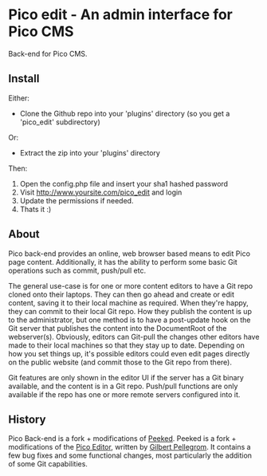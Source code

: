 Pico edit - An admin interface for Pico CMS
===============================================

Back-end for Pico CMS.

Install
-------

Either:

* Clone the Github repo into your 'plugins' directory (so you get a 'pico_edit' subdirectory)

Or:

* Extract the zip into your 'plugins' directory

Then:

1. Open the config.php file and insert your sha1 hashed password
2. Visit http://www.yoursite.com/pico_edit and login
3. Update the permissions if needed.
4. Thats it :)

About
-----

Pico back-end provides an online, web browser based means to edit Pico page content. Additionally, it has the ability to perform some basic Git operations such as commit, push/pull etc.

The general use-case is for one or more content editors to have a Git repo cloned onto their laptops. They can then go ahead and create or edit content, saving it to their local machine as required. When they're happy, they can commit to their local Git repo. How they publish the content is up to the administrator, but one method is to have a post-update hook on the Git server that publishes the content into the DocumentRoot of the webserver(s). Obviously, editors can Git-pull the changes other editors have made to their local machines so that they stay up to date. Depending on how you set things up, it's possible editors could even edit pages directly on the public website (and commit those to the Git repo from there).

Git features are only shown in the editor UI if the server has a Git binary available, and the content is in a Git repo. Push/pull functions are only available if the repo has one or more remote servers configured into it.

History
-------

Pico Back-end is a fork + modifications of [Peeked](https://github.com/coofercat/peeked).
Peeked is a fork + modifications of the [Pico Editor](https://github.com/gilbitron/Pico-Editor-Plugin), written by [Gilbert Pellegrom](https://github.com/gilbitron). It contains a few bug fixes and some functional changes, most particularly the addition of some Git capabilities.

